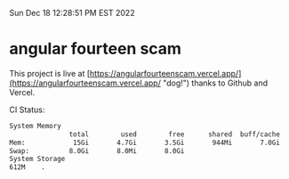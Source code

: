 Sun Dec 18 12:28:51 PM EST 2022

# angular fourteen scam


This project is live at [https://angularfourteenscam.vercel.app/](https://angularfourteenscam.vercel.app/ "dog!") thanks to Github and Vercel.

CI Status: 

```bash
System Memory
               total        used        free      shared  buff/cache   available
Mem:            15Gi       4.7Gi       3.5Gi       944Mi       7.0Gi       9.3Gi
Swap:          8.0Gi       8.0Mi       8.0Gi
System Storage
612M	.
```
```bash
